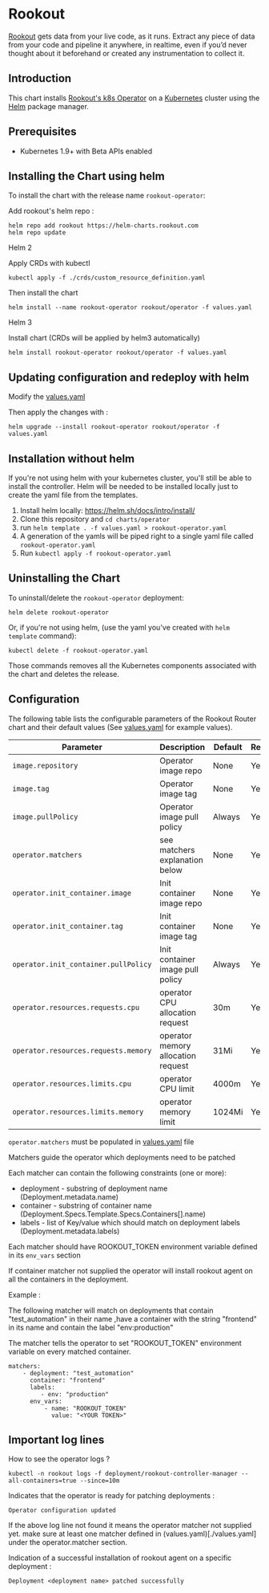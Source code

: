 # Rookout

[Rookout](http://rookout.com/) gets data from your live code, as it runs. Extract any piece of data from your code and pipeline it anywhere, in realtime, even if you’d never thought about it beforehand or created any instrumentation to collect it.

## Introduction

This chart installs [Rookout's k8s Operator](https://docs.rookout.com/docs/k8s-operator-setup.html) on a [Kubernetes](http://kubernetes.io) cluster using the [Helm](https://helm.sh) package manager.

## Prerequisites

- Kubernetes 1.9+ with Beta APIs enabled

## Installing the Chart using helm

To install the chart with the release name `rookout-operator`:

Add rookout's helm repo :
```
helm repo add rookout https://helm-charts.rookout.com
helm repo update
```

Helm 2  

Apply CRDs with kubectl
```
kubectl apply -f ./crds/custom_resource_definition.yaml
```

Then install the chart
```
helm install --name rookout-operator rookout/operator -f values.yaml
```

Helm 3

Install chart (CRDs will be applied by helm3 automatically)
```
helm install rookout-operator rookout/operator -f values.yaml
```

## Updating configuration and redeploy with helm
Modify the  [values.yaml](./values.yaml)

Then apply the changes with :
```
helm upgrade --install rookout-operator rookout/operator -f values.yaml
```

## Installation without helm
If you're not using helm with your kubernetes cluster, you'll still be able to install the controller. Helm will be needed to be installed locally just to create the yaml file from the templates.

1.  Install helm locally: https://helm.sh/docs/intro/install/ 
2.  Clone this repository and `cd charts/operator`
3.  run ```helm template . -f values.yaml > rookout-operator.yaml```
4.  A generation of the yamls will be piped right to a single yaml file called `rookout-operator.yaml`
5.  Run `kubectl apply -f rookout-operator.yaml`


## Uninstalling the Chart

To uninstall/delete the `rookout-operator` deployment:

```
helm delete rookout-operator
```

Or, if you're not using helm, (use the yaml you've created with `helm template` command):
```
kubectl delete -f rookout-operator.yaml
```

Those commands removes all the Kubernetes components associated with the chart and deletes the release.

## Configuration

The following table lists the configurable parameters of the Rookout Router chart and their default values (See [values.yaml](./values.yaml) for example values).

|            Parameter                      |              Description                   | Default  | Required 
| ----------------------------------------- | -------------------------------------------| ---------| --------
| `image.repository`                        | Operator image repo                        | None     | Yes
| `image.tag`                               | Operator image tag                         | None     | Yes
| `image.pullPolicy`                        | Operator image pull policy                 | Always   | Yes
| `operator.matchers`                       | see matchers explanation below             | None     | Yes
| `operator.init_container.image`           | Init container image repo                  | None     | Yes
| `operator.init_container.tag`             | Init container image tag                   | None     | Yes
| `operator.init_container.pullPolicy`      | Init container image pull policy           | Always   | Yes
| `operator.resources.requests.cpu`         | operator CPU allocation request            | 30m      | Yes
| `operator.resources.requests.memory`      | operator memory allocation request         | 31Mi     | Yes
| `operator.resources.limits.cpu`           | operator CPU limit                         | 4000m    | Yes
| `operator.resources.limits.memory`        | operator memory limit                      | 1024Mi   | Yes


`operator.matchers` must be populated in [values.yaml](./values.yaml) file

Matchers guide the operator which deployments need to be patched

Each matcher can contain the following constraints (one or more):
- deployment - substring of deployment name (Deployment.metadata.name)
- container - substring of container name (Deployment.Specs.Template.Specs.Containers[].name)
- labels - list of Key/value which should match on deployment labels (Deployment.metadata.labels)

Each matcher should have ROOKOUT_TOKEN environment variable defined in its `env_vars` section

If container matcher not supplied the operator will install rookout agent on all the containers in the deployment.
 
Example :

The following matcher will match on deployments that contain "test_automation" in their name
,have a container with the string "frontend" in its name and contain the label "env:production"

The matcher tells the operator to set "ROOKOUT_TOKEN" environment variable on every matched container.   

```
matchers:
    - deployment: "test_automation"
      container: "frontend"
      labels:
         - env: "production"
      env_vars:
          - name: "ROOKOUT_TOKEN"
            value: "<YOUR TOKEN>"
``` 

## Important log lines

How to see the operator logs ?
```
kubectl -n rookout logs -f deployment/rookout-controller-manager --all-containers=true --since=10m
```

Indicates that the operator is ready for patching deployments :
```
Operator configuration updated
```
If the above log line not found it means the operator matcher not supplied yet. 
make sure at least one matcher defined in (values.yaml)[./values.yaml] under the operator.matcher section.


Indication of a successful installation of rookout agent on a specific deployment :
```
Deployment <deployment name> patched successfully
```

